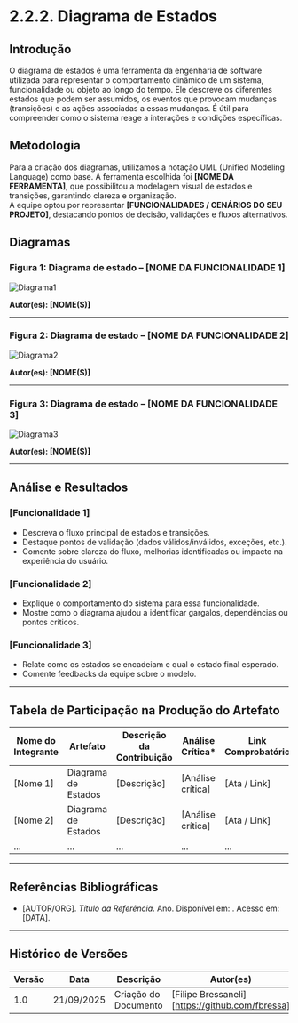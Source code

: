 # 2.2.2. Diagrama de Estados

## Introdução
O diagrama de estados é uma ferramenta da engenharia de software utilizada para representar o comportamento dinâmico de um sistema, funcionalidade ou objeto ao longo do tempo. Ele descreve os diferentes estados que podem ser assumidos, os eventos que provocam mudanças (transições) e as ações associadas a essas mudanças. É útil para compreender como o sistema reage a interações e condições específicas.

## Metodologia
Para a criação dos diagramas, utilizamos a notação UML (Unified Modeling Language) como base. A ferramenta escolhida foi **[NOME DA FERRAMENTA]**, que possibilitou a modelagem visual de estados e transições, garantindo clareza e organização.  
A equipe optou por representar **[FUNCIONALIDADES / CENÁRIOS DO SEU PROJETO]**, destacando pontos de decisão, validações e fluxos alternativos.

## Diagramas

### Figura 1: Diagrama de estado – [NOME DA FUNCIONALIDADE 1]
![Diagrama1](link-ou-caminho-do-diagrama)

**Autor(es): [NOME(S)]**

---

### Figura 2: Diagrama de estado – [NOME DA FUNCIONALIDADE 2]
![Diagrama2](link-ou-caminho-do-diagrama)

**Autor(es): [NOME(S)]**

---

### Figura 3: Diagrama de estado – [NOME DA FUNCIONALIDADE 3]
![Diagrama3](link-ou-caminho-do-diagrama)

**Autor(es): [NOME(S)]**

---

## Análise e Resultados

### [Funcionalidade 1]
- Descreva o fluxo principal de estados e transições.  
- Destaque pontos de validação (dados válidos/inválidos, exceções, etc.).  
- Comente sobre clareza do fluxo, melhorias identificadas ou impacto na experiência do usuário.  

### [Funcionalidade 2]
- Explique o comportamento do sistema para essa funcionalidade.  
- Mostre como o diagrama ajudou a identificar gargalos, dependências ou pontos críticos.  

### [Funcionalidade 3]
- Relate como os estados se encadeiam e qual o estado final esperado.  
- Comente feedbacks da equipe sobre o modelo.  

---

## Tabela de Participação na Produção do Artefato

| Nome do Integrante | Artefato | Descrição da Contribuição | Análise Crítica* | Link Comprobatório |
|---------------------|----------|---------------------------|------------------|---------------------|
| [Nome 1] | Diagrama de Estados | [Descrição] | [Análise crítica] | [Ata / Link] |
| [Nome 2] | Diagrama de Estados | [Descrição] | [Análise crítica] | [Ata / Link] |
| ... | ... | ... | ... | ... |

---

## Referências Bibliográficas
- [AUTOR/ORG]. *Título da Referência*. Ano. Disponível em: <link>. Acesso em: [DATA].

---

## Histórico de Versões

| Versão | Data | Descrição | Autor(es) | Revisor(es) |
|--------|------|-----------|------------|--------------|
| 1.0 | 21/09/2025 | Criação do Documento | [Filipe Bressaneli][https://github.com/fbressa] | [Revisor(es)] |
